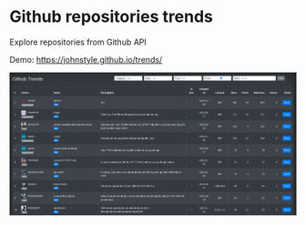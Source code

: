 # Github repositories trends

Explore repositories from Github API

Demo: https://johnstyle.github.io/trends/

![Preview](preview.png)

